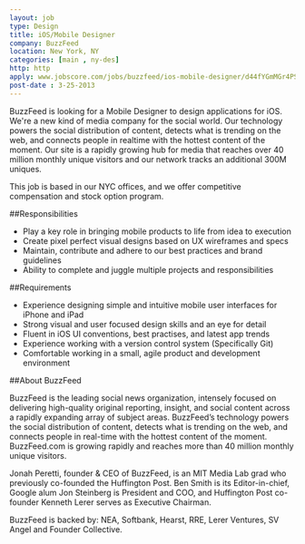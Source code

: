 ```yaml
---
layout: job
type: Design
title: iOS/Mobile Designer
company: BuzzFeed
location: New York, NY
categories: [main , ny-des]
http: http
apply: www.jobscore.com/jobs/buzzfeed/ios-mobile-designer/d44fYGmMGr4PS6eJe4efaV
post-date : 3-25-2013
---
```


BuzzFeed is looking for a Mobile Designer to design applications for iOS. We're a new kind of media company for the social world. Our technology powers the social distribution of content, detects what is trending on the web, and connects people in realtime with the hottest content of the moment. Our site is a rapidly growing hub for media that reaches over 40 million monthly unique visitors and our network tracks an additional 300M uniques.

This job is based in our NYC offices, and we offer competitive compensation and stock option program.

##Responsibilities

* Play a key role in bringing mobile products to life from idea to execution
* Create pixel perfect visual designs based on UX wireframes and specs
* Maintain, contribute and adhere to our best practices and brand guidelines
* Ability to complete and juggle multiple projects and responsibilities

##Requirements

* Experience designing simple and intuitive mobile user interfaces for iPhone and iPad
* Strong visual and user focused design skills and an eye for detail
* Fluent in iOS UI conventions, best practises, and latest app trends
* Experience working with a version control system (Specifically Git)
* Comfortable working in a small, agile product and development environment

##About BuzzFeed
 
BuzzFeed is the leading social news organization, intensely focused on delivering high-quality original reporting, insight, and social content across a rapidly expanding array of subject areas. BuzzFeed’s technology powers the social distribution of content, detects what is trending on the web, and connects people in real-time with the hottest content of the moment. BuzzFeed.com is growing rapidly and reaches more than 40 million monthly unique visitors. 

Jonah Peretti, founder & CEO of BuzzFeed, is an MIT Media Lab grad who previously co-founded the Huffington Post. Ben Smith is its Editor-in-chief, Google alum Jon Steinberg is President and COO, and Huffington Post co-founder Kenneth Lerer serves as Executive Chairman.
 
BuzzFeed is backed by: NEA, Softbank, Hearst, RRE, Lerer Ventures, SV Angel and Founder Collective. 